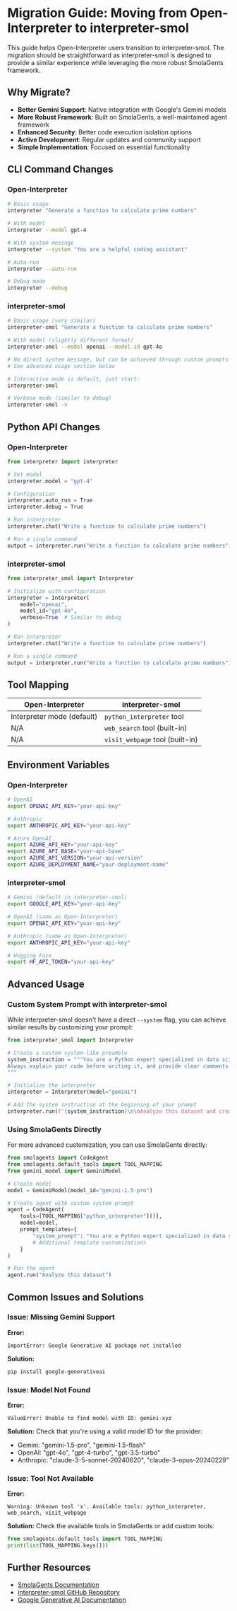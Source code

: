 # Migration Guide: Moving from Open-Interpreter to interpreter-smol

This guide helps Open-Interpreter users transition to interpreter-smol. The migration should be straightforward as interpreter-smol is designed to provide a similar experience while leveraging the more robust SmolaGents framework.

## Why Migrate?

- **Better Gemini Support**: Native integration with Google's Gemini models
- **More Robust Framework**: Built on SmolaGents, a well-maintained agent framework
- **Enhanced Security**: Better code execution isolation options
- **Active Development**: Regular updates and community support
- **Simple Implementation**: Focused on essential functionality

## CLI Command Changes

### Open-Interpreter

```bash
# Basic usage
interpreter "Generate a function to calculate prime numbers"

# With model
interpreter --model gpt-4

# With system message
interpreter --system "You are a helpful coding assistant"

# Auto-run
interpreter --auto-run

# Debug mode
interpreter --debug
```

### interpreter-smol

```bash
# Basic usage (very similar)
interpreter-smol "Generate a function to calculate prime numbers"

# With model (slightly different format)
interpreter-smol --model openai --model-id gpt-4o

# No direct system message, but can be achieved through custom prompts
# See advanced usage section below

# Interactive mode is default, just start:
interpreter-smol

# Verbose mode (similar to debug)
interpreter-smol -v
```

## Python API Changes

### Open-Interpreter

```python
from interpreter import interpreter

# Set model
interpreter.model = "gpt-4"

# Configuration
interpreter.auto_run = True
interpreter.debug = True

# Run interpreter
interpreter.chat("Write a function to calculate prime numbers")

# Run a single command
output = interpreter.run("Write a function to calculate prime numbers")
```

### interpreter-smol

```python
from interpreter_smol import Interpreter

# Initialize with configuration
interpreter = Interpreter(
    model="openai",
    model_id="gpt-4o",
    verbose=True  # Similar to debug
)

# Run interpreter
interpreter.chat("Write a function to calculate prime numbers")

# Run a single command
output = interpreter.run("Write a function to calculate prime numbers")
```

## Tool Mapping

| Open-Interpreter | interpreter-smol |
|------------------|------------------|
| Interpreter mode (default) | `python_interpreter` tool |
| N/A | `web_search` tool (built-in) |
| N/A | `visit_webpage` tool (built-in) |

## Environment Variables

### Open-Interpreter

```bash
# OpenAI
export OPENAI_API_KEY="your-api-key"

# Anthropic
export ANTHROPIC_API_KEY="your-api-key"

# Azure OpenAI
export AZURE_API_KEY="your-api-key"
export AZURE_API_BASE="your-api-base"
export AZURE_API_VERSION="your-api-version"
export AZURE_DEPLOYMENT_NAME="your-deployment-name"
```

### interpreter-smol

```bash
# Gemini (default in interpreter-smol)
export GOOGLE_API_KEY="your-api-key"

# OpenAI (same as Open-Interpreter)
export OPENAI_API_KEY="your-api-key"

# Anthropic (same as Open-Interpreter)
export ANTHROPIC_API_KEY="your-api-key"

# Hugging Face
export HF_API_TOKEN="your-api-key"
```

## Advanced Usage

### Custom System Prompt with interpreter-smol

While interpreter-smol doesn't have a direct `--system` flag, you can achieve similar results by customizing your prompt:

```python
from interpreter_smol import Interpreter

# Create a custom system-like preamble
system_instruction = """You are a Python expert specialized in data science.
Always explain your code before writing it, and provide clear comments.
"""

# Initialize the interpreter
interpreter = Interpreter(model="gemini")

# Add the system instruction at the beginning of your prompt
interpreter.run(f"{system_instruction}\n\nAnalyze this dataset and create visualizations.")
```

### Using SmolaGents Directly

For more advanced customization, you can use SmolaGents directly:

```python
from smolagents import CodeAgent
from smolagents.default_tools import TOOL_MAPPING
from gemini_model import GeminiModel

# Create model
model = GeminiModel(model_id="gemini-1.5-pro")

# Create agent with custom system prompt
agent = CodeAgent(
    tools=[TOOL_MAPPING["python_interpreter"]()],
    model=model,
    prompt_templates={
        "system_prompt": "You are a Python expert specialized in data science...",
        # Additional template customizations
    }
)

# Run the agent
agent.run("Analyze this dataset")
```

## Common Issues and Solutions

### Issue: Missing Gemini Support

**Error:**
```
ImportError: Google Generative AI package not installed
```

**Solution:**
```bash
pip install google-generativeai
```

### Issue: Model Not Found

**Error:**
```
ValueError: Unable to find model with ID: gemini-xyz
```

**Solution:**
Check that you're using a valid model ID for the provider:
- Gemini: "gemini-1.5-pro", "gemini-1.5-flash"
- OpenAI: "gpt-4o", "gpt-4-turbo", "gpt-3.5-turbo" 
- Anthropic: "claude-3-5-sonnet-20240620", "claude-3-opus-20240229"

### Issue: Tool Not Available

**Error:**
```
Warning: Unknown tool 'x'. Available tools: python_interpreter, web_search, visit_webpage
```

**Solution:**
Check the available tools in SmolaGents or add custom tools:

```python
from smolagents.default_tools import TOOL_MAPPING
print(list(TOOL_MAPPING.keys()))
```

## Further Resources

- [SmolaGents Documentation](https://huggingface.co/docs/smolagents)
- [interpreter-smol GitHub Repository](https://github.com/your-username/interpreter-smol)
- [Google Generative AI Documentation](https://ai.google.dev/docs)
